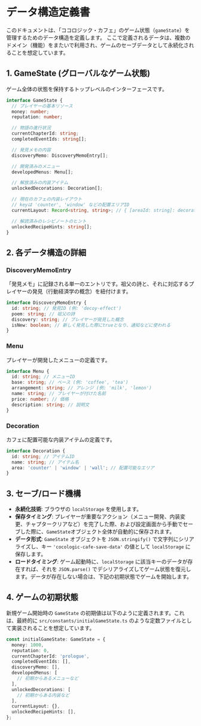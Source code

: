 # データ構造定義書

このドキュメントは、「ココロジック・カフェ」のゲーム状態（`gameState`）を管理するためのデータ構造を定義します。
ここで定義されるデータは、複数のドメイン（機能）をまたいで利用され、ゲームのセーブデータとして永続化されることを想定しています。

## 1. GameState (グローバルなゲーム状態)

ゲーム全体の状態を保持するトップレベルのインターフェースです。

```typescript
interface GameState {
  // プレイヤーの基本リソース
  money: number;
  reputation: number;

  // 物語の進行状況
  currentChapterId: string;
  completedEventIds: string[];

  // 発見メモの内容
  discoveryMemo: DiscoveryMemoEntry[];

  // 開発済みのメニュー
  developedMenus: Menu[];

  // 解放済みの内装アイテム
  unlockedDecorations: Decoration[];

  // 現在のカフェの内装レイアウト
  // keyは 'counter', 'window' などの配置エリアID
  currentLayout: Record<string, string>; // { [areaId: string]: decorationId; }

  // 解読済みのレシピノートのヒント
  unlockedRecipeHints: string[];
}
```

## 2. 各データ構造の詳細

### DiscoveryMemoEntry

「発見メモ」に記録される単一のエントリです。祖父の詩と、それに対応するプレイヤーの発見（行動経済学の概念）を紐付けます。

```typescript
interface DiscoveryMemoEntry {
  id: string; // 発見ID (例: 'decoy-effect')
  poem: string; // 祖父の詩
  discovery: string; // プレイヤーが発見した概念
  isNew: boolean; // 新しく発見した際にtrueとなり、通知などに使われる
}
```

### Menu

プレイヤーが開発したメニューの定義です。

```typescript
interface Menu {
  id: string; // メニューID
  base: string; // ベース (例: 'coffee', 'tea')
  arrangement: string; // アレンジ (例: 'milk', 'lemon')
  name: string; // プレイヤーが付けた名前
  price: number; // 価格
  description: string; // 説明文
}
```

### Decoration

カフェに配置可能な内装アイテムの定義です。

```typescript
interface Decoration {
  id: string; // アイテムID
  name: string; // アイテム名
  area: 'counter' | 'window' | 'wall'; // 配置可能なエリア
}
```

## 3. セーブ/ロード機構

- **永続化技術**: ブラウザの `localStorage` を使用します。
- **保存タイミング**: プレイヤーが重要なアクション（メニュー開発、内装変更、チャプタークリアなど）を完了した際、および設定画面から手動でセーブした際に、`GameState`オブジェクト全体が自動的に保存されます。
- **データ形式**: `GameState` オブジェクトを `JSON.stringify()` で文字列にシリアライズし、キー `'cocologic-cafe-save-data'` の値として `localStorage` に保存します。
- **ロードタイミング**: ゲーム起動時に、`localStorage` に該当キーのデータが存在すれば、それを `JSON.parse()` でデシリアライズしてゲーム状態を復元します。データが存在しない場合は、下記の初期状態でゲームを開始します。

## 4. ゲームの初期状態

新規ゲーム開始時の `GameState` の初期値は以下のように定義されます。これは、最終的に `src/constants/initialGameState.ts` のような定数ファイルとして実装されることを想定しています。

```typescript
const initialGameState: GameState = {
  money: 1000,
  reputation: 0,
  currentChapterId: 'prologue',
  completedEventIds: [],
  discoveryMemo: [],
  developedMenus: [
    // 初期からあるメニューなど
  ],
  unlockedDecorations: [
    // 初期からある内装など
  ],
  currentLayout: {},
  unlockedRecipeHints: [],
};
```
